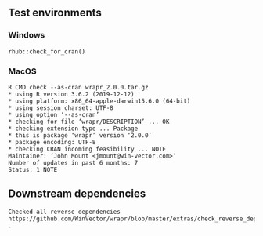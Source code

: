 

## Test environments

### Windows

    rhub::check_for_cran()
 
### MacOS

    R CMD check --as-cran wrapr_2.0.0.tar.gz
    * using R version 3.6.2 (2019-12-12)
    * using platform: x86_64-apple-darwin15.6.0 (64-bit)
    * using session charset: UTF-8
    * using option ‘--as-cran’
    * checking for file ‘wrapr/DESCRIPTION’ ... OK
    * checking extension type ... Package
    * this is package ‘wrapr’ version ‘2.0.0’
    * package encoding: UTF-8
    * checking CRAN incoming feasibility ... NOTE
    Maintainer: ‘John Mount <jmount@win-vector.com>’
    Number of updates in past 6 months: 7
    Status: 1 NOTE

## Downstream dependencies

    Checked all reverse dependencies https://github.com/WinVector/wrapr/blob/master/extras/check_reverse_dependencies.md .

